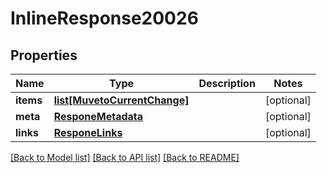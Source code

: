 # InlineResponse20026

## Properties
Name | Type | Description | Notes
------------ | ------------- | ------------- | -------------
**items** | [**list[MuvetoCurrentChange]**](MuvetoCurrentChange.md) |  | [optional] 
**meta** | [**ResponeMetadata**](ResponeMetadata.md) |  | [optional] 
**links** | [**ResponeLinks**](ResponeLinks.md) |  | [optional] 

[[Back to Model list]](../README.md#documentation-for-models) [[Back to API list]](../README.md#documentation-for-api-endpoints) [[Back to README]](../README.md)


